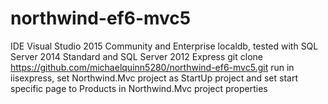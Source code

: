 # northwind-ef6-mvc5

IDE Visual Studio 2015 Community and Enterprise
localdb, tested with SQL Server 2014 Standard and SQL Server 2012 Express
git clone https://github.com/michaelquinn5280/northwind-ef6-mvc5.git
run in iisexpress, set Northwind.Mvc project as StartUp project and set start specific page to Products in Northwind.Mvc project properties
